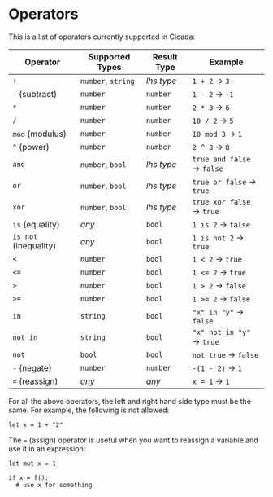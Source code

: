 # Operators

This is a list of operators currently supported in Cicada:

| Operator              | Supported Types    | Result Type  | Example                    |
|-----------------------|--------------------|--------------|----------------------------|
| `+`                   | `number`, `string` | *lhs type*   | `1 + 2` → `3`              |
| `-` (subtract)        | `number`           | `number`     | `1 - 2` → `-1`             |
| `*`                   | `number`           | `number`     | `2 * 3` → `6`              |
| `/`                   | `number`           | `number`     | `10 / 2` → `5`             |
| `mod` (modulus)       | `number`           | `number`     | `10 mod 3` → `1`           |
| `^` (power)           | `number`           | `number`     | `2 ^ 3` → `8`              |
| `and`                 | `number`, `bool`   | *lhs type*   | `true and false` → `false` |
| `or`                  | `number`, `bool`   | *lhs type*   | `true or false` → `true`   |
| `xor`                 | `number`, `bool`   | *lhs type*   | `true xor false` → `true`  |
| `is` (equality)       | *any*              | `bool`       | `1 is 2` → `false`         |
| `is not` (inequality) | *any*              | `bool`       | `1 is not 2` → `true`      |
| `<`                   | `number`           | `bool`       | `1 < 2` → `true`           |
| `<=`                  | `number`           | `bool`       | `1 <= 2` → `true`          |
| `>`                   | `number`           | `bool`       | `1 > 2` → `false`          |
| `>=`                  | `number`           | `bool`       | `1 >= 2` → `false`         |
| `in`                  | `string`           | `bool`       | `"x" in "y"` → `false`     |
| `not in`              | `string`           | `bool`       | `"x" not in "y"` → `true`  |
| `not`                 | `bool`             | `bool`       | `not true` → `false`       |
| `-` (negate)          | `number`           | `number`     | `-(1 - 2)` → `1`           |
| `=` (reassign)        | *any*              | *any*        | `x = 1` → `1`              |

For all the above operators, the left and right hand side type must be the same. For example,
the following is not allowed:

```
let x = 1 + "2"
```

The `=` (assign) operator is useful when you want to reassign a variable and use it in an
expression:

```
let mut x = 1

if x = f():
  # use x for something
```
